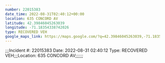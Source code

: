 ```yaml
---
number: 22015383
date_time: 2022-08-31T02:40:12+00:00
location: 635 CONCORD AV
latitude: 42.39846045263039
longitude: -71.18354338742026
type: RECOVERED VEH
google_maps_link: https://maps.google.com/?q=42.39846045263039,-71.18354338742026
---
```


;;;Incident #: 22015383  Date: 2022-08-31 02:40:12   Type: RECOVERED VEH;;;Location: 635 CONCORD AV;;;;;;
